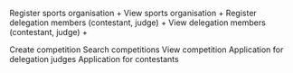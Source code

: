Register sports organisation +
View sports organisation +
Register delegation members (contestant, judge) +
View delegation members (contestant, judge) +

Create competition
Search competitions
View competition
Application for delegation judges
Application for contestants
